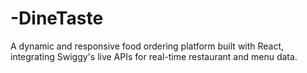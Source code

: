 # -DineTaste
A dynamic and responsive food ordering platform built with React, integrating Swiggy's live APIs for real-time restaurant and menu data.
